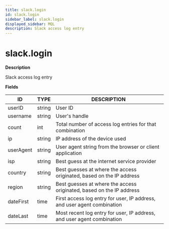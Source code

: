 ```yaml
---
title: slack.login
id: slack.login
sidebar_label: slack.login
displayed_sidebar: MQL
description: Slack access log entry
---
```


# slack.login

**Description**

Slack access log entry

**Fields**

| ID        | TYPE   | DESCRIPTION                                                             |
| --------- | ------ | ----------------------------------------------------------------------- |
| userID    | string | User ID                                                                 |
| username  | string | User's handle                                                           |
| count     | int    | Total number of access log entries for that combination                 |
| ip        | string | IP address of the device used                                           |
| userAgent | string | User agent string from the browser or client application                |
| isp       | string | Best guess at the internet service provider                             |
| country   | string | Best guesses at where the access originated, based on the IP address    |
| region    | string | Best guesses at where the access originated, based on the IP address    |
| dateFirst | time   | First access log entry for user, IP address, and user agent combination |
| dateLast  | time   | Most recent log entry for user, IP address, and user agent combination  |
